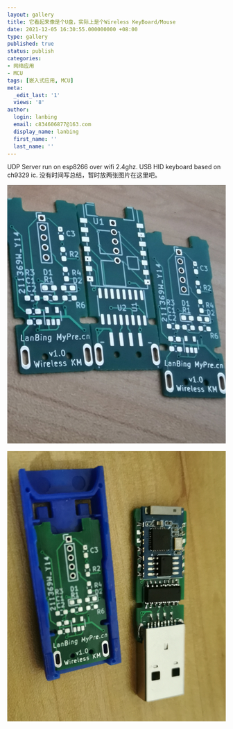 ```yaml
---
layout: gallery
title: 它看起来像是个U盘，实际上是个Wireless KeyBoard/Mouse
date: 2021-12-05 16:30:55.000000000 +08:00
type: gallery
published: true
status: publish
categories:
- 网络应用
- MCU
tags: [嵌入式应用, MCU]
meta:
  _edit_last: '1'
  views: '8'
author:
  login: lanbing
  email: c834606877@163.com
  display_name: lanbing
  first_name: ''
  last_name: ''
---
```



UDP Server run on esp8266 over wifi 2.4ghz.
USB HID keyboard based on ch9329 ic.
没有时间写总结，暂时放两张图片在这里吧。

![oneimg](/post_res/2021-12-05-Wireless-KB.assets/20220325-0.jpg)

![twoimg](/post_res/2021-12-05-Wireless-KB.assets/20220325-1.jpg)
